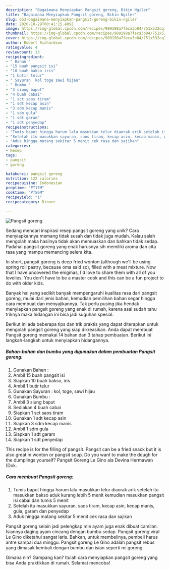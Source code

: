```yaml
---
description: "Bagaimana Menyiapkan Pangsit goreng, Bikin Ngiler"
title: "Bagaimana Menyiapkan Pangsit goreng, Bikin Ngiler"
slug: 653-bagaimana-menyiapkan-pangsit-goreng-bikin-ngiler
date: 2020-10-29T00:41:15.409Z
image: https://img-global.cpcdn.com/recipes/989198a7feca3b84/751x532cq70/pangsit-goreng-foto-resep-utama.jpg
thumbnail: https://img-global.cpcdn.com/recipes/989198a7feca3b84/751x532cq70/pangsit-goreng-foto-resep-utama.jpg
cover: https://img-global.cpcdn.com/recipes/989198a7feca3b84/751x532cq70/pangsit-goreng-foto-resep-utama.jpg
author: Robert Richardson
ratingvalue: 4
reviewcount: 13
recipeingredient:
- " Bahan "
- "15 buah pangsit isi"
- "10 buah bakso iris"
- "1 butir telur"
- " Sayuran  kol toge sawi hijau"
- " Bumbu "
- "3 siung baput"
- "4 buah cabai"
- "1 sct saos tiram"
- "1 sdt kecap asin"
- "3 sdm kecap manis"
- "1 sdm gula"
- "1 sdt garam"
- "1 sdt penyedap"
recipeinstructions:
- "Tumis baput hingga harum lalu masukkan telur diaorak arik setelah itu masukkan bakso aduk kurang lebih 5 menit kemudian masukkan pangsit isi cabai dan tumis 5 menit"
- "Setelah itu masukkan sayuran, saos tiram, kecap asin, kecap manis, gula, garam dan penyedap"
- "Aduk hingga matang sekitar 5 menit cek rasa dan sajikan"
categories:
- Resep
tags:
- pangsit
- goreng

katakunci: pangsit goreng 
nutrition: 122 calories
recipecuisine: Indonesian
preptime: "PT17M"
cooktime: "PT56M"
recipeyield: "1"
recipecategory: Dinner

---
```



![Pangsit goreng](https://img-global.cpcdn.com/recipes/989198a7feca3b84/751x532cq70/pangsit-goreng-foto-resep-utama.jpg)

Sedang mencari inspirasi resep pangsit goreng yang unik? Cara menyiapkannya memang tidak susah dan tidak juga mudah. Kalau salah mengolah maka hasilnya tidak akan memuaskan dan bahkan tidak sedap. Padahal pangsit goreng yang enak harusnya sih memiliki aroma dan cita rasa yang mampu memancing selera kita.

In short, pangsit goreng is deep fried wonton (although we&#39;ll be using spring roll pastry, because oma said so), filled with a meat mixture. Now that I have uncovered the enigmas, I&#39;d love to share them with all of you lovelies. You don&#39;t have to be a master cook and this can be a fun project to do with older kids.

Banyak hal yang sedikit banyak mempengaruhi kualitas rasa dari pangsit goreng, mulai dari jenis bahan, kemudian pemilihan bahan segar hingga cara membuat dan menyajikannya. Tak perlu pusing jika hendak menyiapkan pangsit goreng yang enak di rumah, karena asal sudah tahu triknya maka hidangan ini bisa jadi suguhan spesial.


Berikut ini ada beberapa tips dan trik praktis yang dapat diterapkan untuk mengolah pangsit goreng yang siap dikreasikan. Anda dapat membuat Pangsit goreng memakai 14 bahan dan 3 tahap pembuatan. Berikut ini langkah-langkah untuk menyiapkan hidangannya.

<!--inarticleads1-->

##### Bahan-bahan dan bumbu yang digunakan dalam pembuatan Pangsit goreng:

1. Gunakan  Bahan :
1. Ambil 15 buah pangsit isi
1. Siapkan 10 buah bakso, iris
1. Ambil 1 butir telur
1. Gunakan  Sayuran : kol, toge, sawi hijau
1. Gunakan  Bumbu :
1. Ambil 3 siung baput
1. Sediakan 4 buah cabai
1. Siapkan 1 sct saos tiram
1. Gunakan 1 sdt kecap asin
1. Siapkan 3 sdm kecap manis
1. Ambil 1 sdm gula
1. Siapkan 1 sdt garam
1. Siapkan 1 sdt penyedap


This recipe is for the filling of pangsit. Pangsit can be a fried snack but it is also great in wonton or pangsit soup. Do you want to make the dough for the dumplings yourself? Pangsit Goreng Le Gino ala Devina Hermawan (Dok. 

<!--inarticleads2-->

##### Cara membuat Pangsit goreng:

1. Tumis baput hingga harum lalu masukkan telur diaorak arik setelah itu masukkan bakso aduk kurang lebih 5 menit kemudian masukkan pangsit isi cabai dan tumis 5 menit
1. Setelah itu masukkan sayuran, saos tiram, kecap asin, kecap manis, gula, garam dan penyedap
1. Aduk hingga matang sekitar 5 menit cek rasa dan sajikan


Pangsit goreng selain jadi pelengkap mie ayam juga enak dibuat camilan. Isiannya daging ayam cincang dengan bumbu sedap. Pangsit goreng viral Le Gino diketahui sangat laris. Bahkan, untuk membelinya, pembeli harus antre sampai dua minggu. Pangsit goreng Le Gino adalah pangsit rebus yang dimasak kembali dengan bumbu dan isian seperti mi goreng. 

Gimana nih? Gampang kan? Itulah cara menyiapkan pangsit goreng yang bisa Anda praktikkan di rumah. Selamat mencoba!
